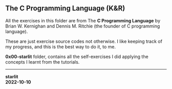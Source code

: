 ## The C Programming Language (K&R)

All the exercises in this folder are from The **C Programming Language** by Brian W. Kernighan and Dennis M. Ritchie (the founder of C programming language).

These are just exercise source codes not otherwise. I like keeping track of my progress, and this is the best way to do it, to me.


**0x00-starlit** folder, contains all the self-exercises I did applying the concepts I learnt from the tutorials.

---

**starlit**  
**2022-10-10**
